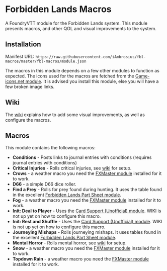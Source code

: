 # Forbidden Lands Macros
A FoundryVTT module for the Forbidden Lands system. This module presents macros, and other QOL and visual improvements to the system.

## Installation

Manifest URL: `https://raw.githubusercontent.com/iAmbrosius/fbl-macros/master/fbl-macros/module.json`

The macros in this module depends on a few other modules to function as expected. The icons used for the macros are fetched from the [Game-icons.net module](https://foundryvtt.com/packages/game-icons-net/). It is advised you install this module, else you will have a few broken image links.

## Wiki
The [wiki](https://github.com/iAmbrosius/fbl-macros/wiki) explains how to add some visual improvements, as well as configure the macros.

## Macros
This module contains the following macros:

* **Conditions** - Posts links to journal entries with conditions (requires journal entries with conditions)
* **Critical Injuries** - Rolls critical injuries, see [wiki](https://github.com/iAmbrosius/fbl-macros/wiki/Macros-How-To#critical-injuries) for setup.
* **Crows** - a weather macro you need the [FXMaster module](https://foundryvtt.com/packages/fxmaster/) installed for it to work.
* **D66** - a simple D66 dice roller.
* **Find a Prey** - Rolls for prey found during hunting. It uses the table found in the excellent [Forbidden Lands Part Sheet module](https://foundryvtt.com/packages/forbidden-lands-party-sheet/).
* **Fog** - a weather macro you need the [FXMaster module](https://foundryvtt.com/packages/fxmaster/) installed for it to work.
* **Init: Deal to Player** - Uses the [Card Support (Unofficial) module](https://foundryvtt.com/packages/cardsupport/). WIKI is not up yet on how to configure this macro.
* **Init: Rest and Shuffle** - Uses the [Card Support (Unofficial) module](https://foundryvtt.com/packages/cardsupport/). WIKI is not up yet on how to configure this macro.
* **Journeying Mishaps** - Rolls journeying mishaps. It uses tables found in the excellent [Forbidden Lands Part Sheet module](https://foundryvtt.com/packages/forbidden-lands-party-sheet/).
* **Mental Horror** - Rolls mental horror, see [wiki](https://github.com/iAmbrosius/fbl-macros/wiki/Macros-How-To#mental-horror) for setup.
* **Snow** - a weather macro you need the [FXMaster module](https://foundryvtt.com/packages/fxmaster/) installed for it to work.
* **Topdown Rain** - a weather macro you need the [FXMaster module](https://foundryvtt.com/packages/fxmaster/) installed for it to work.
